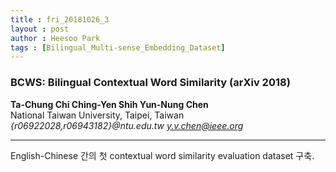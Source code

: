 ```yaml
---
title : fri_20181026_3
layout : post
author : Heesoo Park
tags : [Bilingual_Multi-sense_Embedding_Dataset]
---
```


<h3>BCWS: Bilingual Contextual Word Similarity (arXiv 2018)</h3>


<p>

<b>Ta-Chung Chi Ching-Yen Shih Yun-Nung Chen</b><br/>
National Taiwan University, Taipei, Taiwan<br/>
<em>{r06922028,r06943182}@ntu.edu.tw y.v.chen@ieee.org</em>





</p>

<hr />
<p>
English-Chinese 간의 첫 contextual word similarity evaluation dataset 구축.
</p>

